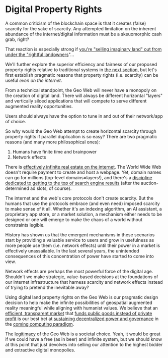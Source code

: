 # Digital Property Rights

A common criticism of the blockchain space is that it creates (false) scarcity for the sake of scarcity. Any attempted limitation on the inherent abundance of the internet/digital information must be a skeuomorphic cash grab, right?

That reaction is especially strong if [you're "selling imaginary land" out from under the "rightful landowners](https://www.protocol.com/entertainment/upland-augmented-reality-real-estate)"...

We'll further explore the superior efficiency and fairness of our proposed property rights relative to traditional systems in [the next section](partial-common-ownership.md), but let's first establish pragmatic reasons that property rights (i.e. scarcity) can be useful _even on the internet_.

From a technical standpoint, the Geo Web will never have a monopoly on the creation of digital land. There will always be different horizontal "layers" and vertically siloed applications that will compete to serve different augmented reality opportunities.

Users should always have the option to tune in and out of their network/app of choice.

So why would the Geo Web attempt to create horizontal scarcity through property rights if parallel duplication is so easy? There are two pragmatic reasons (and many more philosophical ones):

1. Humans have finite time and brainpower
2. Network effects

There is [effectively infinite real estate on the internet](https://en.wikipedia.org/wiki/IPv6). The World Wide Web doesn't require payment to create and host a webpage. Yet, domain names can go for millions (top-level domains=layers!), and there's a [discipline dedicated to getting to the top of search engine results](https://en.wikipedia.org/wiki/Search\_engine\_optimization) (after the auction-determined ad slots, of course).

The internet and the web's core protocols don't create scarcity. But the humans that use the protocols embrace (and even need) imposed scarcity to make sense of it all. Whether it's an indexing algorithm, an AI assistant, a proprietary app store, or a market solution, a mechanism either needs to be designed or one will emerge to make the chaos of a world without constraints legible.&#x20;

History has shown us that the emergent mechanisms in these scenarios start by providing a valuable service to users and grow in usefulness as more people use them (i.e. network effects) until their power in a market is effectively unassailable. In the last several years, the unintended consequences of this concentration of power have started to come into view.

Network effects are perhaps the most powerful force of the digital age. Shouldn't we make strategic, value-based decisions at the foundations of our internet infrastructure that harness scarcity and network effects instead of trying to pretend the inevitable away?

Using digital land property rights on the Geo Web is our pragmatic design decision to help make the infinite possibilities of geospatial augmented reality meaningful while aligning with humanist values. We believe that an [efficient, transparent market](partial-common-ownership.md) that [funds public goods instead of private profit](network-funds.md) is our best bet at [sustaining decentralized power and governance](../community-and-governance/geo-web-dao.md) in the [coming computing paradigm](../introduction/the-next-computing-paradigm.md).&#x20;

The [legitimacy](https://vitalik.ca/general/2021/03/23/legitimacy.html) of the Geo Web is a societal choice. Yeah, it would be great if we could have a free (as in beer) and infinite system, but we should know at this point that just devolves into selling our attention to the highest bidder and extractive digital monopolies.

